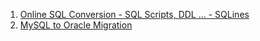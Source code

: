 1. [Online SQL Conversion - SQL Scripts, DDL ... - SQLines](http://www.sqlines.com/online)
1. [MySQL to Oracle Migration](http://www.sqlines.com/mysql-to-oracle)